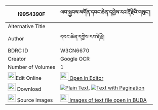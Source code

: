 |I9954390F|ལབ་སྐྱབས་མགོན་དབང་ཆེན་དགྱེས་རབ་རྡོ་རྗེའི་གསུང་། 
| --- | --- 
|Alternative Title |
|Author| དབང་ཆེན་དགྱེས་རབ་རྡོ་རྗེ།
|BDRC ID | W3CN6670
|Creator | Google OCR
|Number of Volumes| 1
|<img width="25" src="https://img.icons8.com/color/25/000000/edit-property.png">Edit Online| [<img width="25" src="https://avatars.githubusercontent.com/u/45091458?s=200&v=4"> Open in Editor](http://editor.openpecha.org/I9954390F)
|<img width="25" src="https://img.icons8.com/fluent/48/000000/download-2.png"/>  Download | [![](https://img.icons8.com/color/20/000000/txt.png)Plain Text](https://github.com/Openpecha/I9954390F/releases/download/v1/lab_kyabgon_wangchen_gye_rab_d_plain_I9954390F.zip), [![](https://img.icons8.com/color/20/000000/txt.png)Text with Pagination](https://github.com/Openpecha/I9954390F/releases/download/v1/lab_kyabgon_wangchen_gye_rab_d_pages_I9954390F.zip)
|<img width="25" src="https://img.icons8.com/plasticine/100/000000/pictures-folder.png"/>  Source Images | [<img width="25" src="https://library.bdrc.io/icons/BUDA-small.svg"> Images of text file open in BUDA](https://library.bdrc.io/show/bdr:W3CN6670)